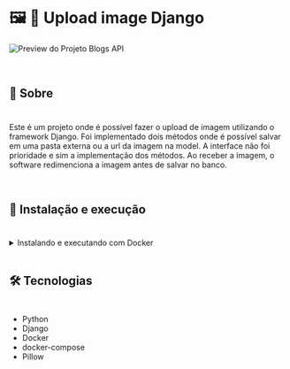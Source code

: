 # 🖼️ 💾 Upload image Django

![Preview do Projeto Blogs API](./images/Car_Shop.png)

<br />

## 📡 Sobre
#

Este é um projeto onde é possível fazer o upload de imagem utilizando o framework Django. Foi implementado dois métodos onde é possível salvar em uma pasta externa ou a url da imagem na model.
A interface não foi prioridade e sim a implementação dos métodos. Ao receber a imagem, o software redimenciona a imagem antes de salvar no banco.

<br />

## 🚀 Instalação e execução
#

<details>
<summary>Instalando e executando com Docker</summary>
<br />

Para rodar está aplicação é necessário ter **Git**, **Docker** e o **Docker Compose** instalados no seu computador. O Docker Compose precisa estar na versão **1.29** ou superior.

### 1 - Clone o repositório:

```
git clone git@github.com:vschagas/Upload_Image_Django.git
```

### 2 - Na raíz do projeto, suba o container  `backend-container` utilizando o docker-compose.

    docker-compose up -d

### 3 - Abra o navegador e cole o endereço a baixo.

    http://0.0.0.0:8000/app/


</details>
<br />

## 🛠️ Tecnologias
#

- Python
- Django
- Docker
- docker-compose
- Pillow
